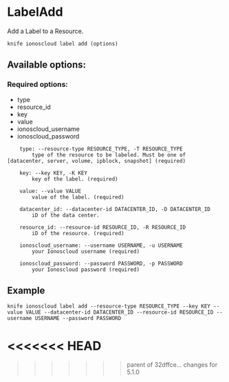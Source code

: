 # LabelAdd

Add a Label to a Resource.

```text
knife ionoscloud label add (options)
```

## Available options:

### Required options:

* type
* resource\_id
* key
* value
* ionoscloud\_username
* ionoscloud\_password

```text
    type: --resource-type RESOURCE_TYPE, -T RESOURCE_TYPE
        type of the resource to be labeled. Must be one of [datacenter, server, volume, ipblock, snapshot] (required)

    key: --key KEY, -K KEY
        key of the label. (required)

    value: --value VALUE
        value of the label. (required)

    datacenter_id: --datacenter-id DATACENTER_ID, -D DATACENTER_ID
        iD of the data center.

    resource_id: --resource-id RESOURCE_ID, -R RESOURCE_ID
        iD of the resource. (required)

    ionoscloud_username: --username USERNAME, -u USERNAME
        your Ionoscloud username (required)

    ionoscloud_password: --password PASSWORD, -p PASSWORD
        your Ionoscloud password (required)
```
## Example

```text
knife ionoscloud label add --resource-type RESOURCE_TYPE --key KEY --value VALUE --datacenter-id DATACENTER_ID --resource-id RESOURCE_ID --username USERNAME --password PASSWORD
```
<<<<<<< HEAD
=======

>>>>>>> parent of 32dffce... changes for 5.1.0
